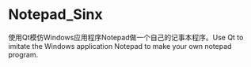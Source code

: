 # Notepad_Sinx
使用Qt模仿Windows应用程序Notepad做一个自己的记事本程序。Use Qt to imitate the Windows application Notepad to make your own notepad program.
